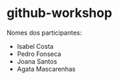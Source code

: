 # github-workshop

Nomes dos participantes:

-   Isabel Costa
-   Pedro Fonseca
-   Joana Santos
- 	Agata Mascarenhas